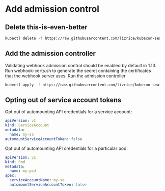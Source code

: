 # Add admission control

## Delete this-is-even-better

```bash
kubectl delete -f https://raw.githubusercontent.com/lizrice/kubecon-seattle/master/this-is-even-better.yaml
```

## Add the admission controller

Validating webhook admission control should be enabled by default in 1.13.
Run webhook-certs.sh to generate the secret containing the certificates that the webhook server uses.
Run the admission controller

```bash
kubectl apply -f https://raw.githubusercontent.com/lizrice/kubecon-seattle/master/admission/admission.yaml
```

## Opting out of service account tokens

Opt out of automounting API credentials for a service account:

```yaml
apiVersion: v1
kind: ServiceAccount
metadata:
  name: my-sa
automountServiceAccountToken: false
```

Opt out of automounting API credentials for a particular pod:

```yaml
apiVersion: v1
kind: Pod
metadata:
  name: my-pod
spec:
  serviceAccountName: my-sa
  automountServiceAccountToken: false
```

